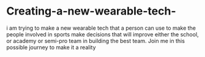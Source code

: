 # Creating-a-new-wearable-tech-
i am trying to make a new  wearable tech that a person can use to make the people involved in sports make decisions that will improve either the school, or academy or semi-pro team in building the best team. Join me in this possible journey to make it a reality
